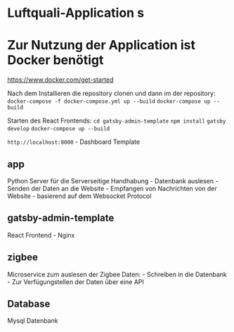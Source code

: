 # Luftquali-Application s

# Zur Nutzung der Application ist Docker benötigt
https://www.docker.com/get-started

Nach dem Installieren die repository clonen und dann im der repository:
`docker-compose -f docker-compose.yml up --build`
`docker-compose up --build`

Starten des React Frontends:
`cd gatsby-admin-template`
`npm install`
`gatsby develop`
`docker-compose up --build`

`http://localhost:8000` - Dashboard Template

## app
Python Server für die Serverseitige Handhabung
    - Datenbank auslesen
    - Senden der Daten an die Website
    - Empfangen von Nachrichten von der Website
    - basierend auf dem Websocket Protocol


## gatsby-admin-template
React Frontend
    - Nginx 


## zigbee
Microservice zum auslesen der Zigbee Daten:
    - Schreiben in die Datenbank
    - Zur Verfügungstellen der Daten über eine API 


## Database
Mysql Datenbank
